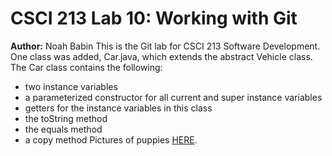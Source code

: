 # CSCI 213 Lab 10: Working with Git
**Author:** Noah Babin
This is the Git lab for CSCI 213 Software Development. One class was added, Car.java, which extends the abstract Vehicle class. The Car class contains the following:
* two instance variables
* a parameterized constructor for all current and super instance variables
* getters for the instance variables in this class
* the toString method
* the equals method
* a copy method
Pictures of puppies [HERE](https://www.rd.com/list/adorable-puppy-pictures/).